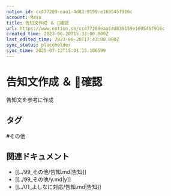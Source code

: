 ```yaml
---
notion_id: cc477209-eaa1-4d83-9159-e169545f916c
account: Main
title: 告知文作成 ＆ 🍄確認
url: https://www.notion.so/cc477209eaa14d839159e169545f916c
created_time: 2023-06-20T15:33:00.000Z
last_edited_time: 2023-06-20T17:43:00.000Z
sync_status: placeholder
sync_time: 2025-07-12T15:01:15.106599
---
```

# 告知文作成 ＆ 🍄確認

告知文を参考に作成

## タグ

#その他 

## 関連ドキュメント

- [[../99_その他/告知.md|告知]]
- [[../99_その他/y.md|y]]
- [[../01_よしなに対応/告知.md|告知]]
